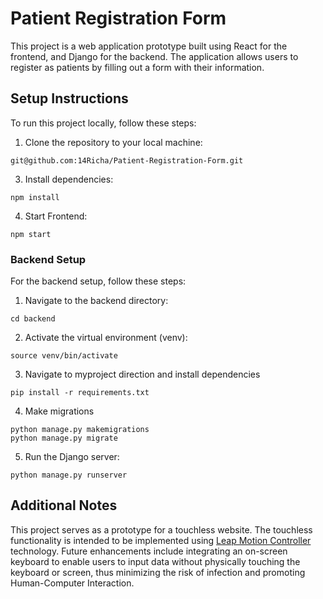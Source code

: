 # Patient Registration Form

This project is a web application prototype built using React for the frontend, and Django for the backend. The application allows users to register as patients by filling out a form with their information.

## Setup Instructions

To run this project locally, follow these steps:

1. Clone the repository to your local machine:
```
git@github.com:14Richa/Patient-Registration-Form.git
```
3. Install dependencies:
```
npm install
```
4. Start Frontend: 
```
npm start
```

### Backend Setup

For the backend setup, follow these steps:

1. Navigate to the backend directory:
```
cd backend
```
2. Activate the virtual environment (venv):
```
source venv/bin/activate
```
3. Navigate to myproject direction and install dependencies
```
pip install -r requirements.txt
```

4.  Make migrations
```
python manage.py makemigrations
python manage.py migrate
```
5. Run the Django server:
```
python manage.py runserver
```

## Additional Notes

This project serves as a prototype for a touchless website. The touchless functionality is intended to be implemented using [Leap Motion Controller](https://leap2.ultraleap.com/leap-motion-controller-2/) technology. Future enhancements include integrating an on-screen keyboard to enable users to input data without physically touching the keyboard or screen, thus minimizing the risk of infection and promoting Human-Computer Interaction.
